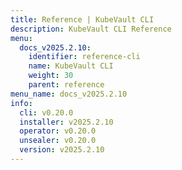 ```yaml
---
title: Reference | KubeVault CLI
description: KubeVault CLI Reference
menu:
  docs_v2025.2.10:
    identifier: reference-cli
    name: KubeVault CLI
    weight: 30
    parent: reference
menu_name: docs_v2025.2.10
info:
  cli: v0.20.0
  installer: v2025.2.10
  operator: v0.20.0
  unsealer: v0.20.0
  version: v2025.2.10
---
```


